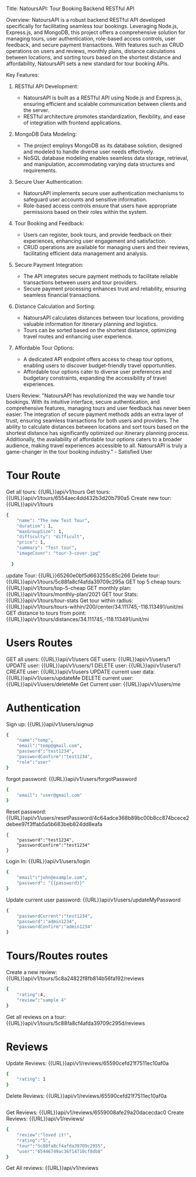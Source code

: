 Title: NatoursAPI: Tour Booking Backend RESTful API

Overview:
NatoursAPI is a robust backend RESTful API developed specifically for facilitating seamless tour bookings. Leveraging Node.js, Express.js, and MongoDB, this project offers a comprehensive solution for managing tours, user authentication, role-based access controls, user feedback, and secure payment transactions. With features such as CRUD operations on users and reviews, monthly plans, distance calculations between locations, and sorting tours based on the shortest distance and affordability, NatoursAPI sets a new standard for tour booking APIs.

Key Features:
1. RESTful API Development:
   - NatoursAPI is built as a RESTful API using Node.js and Express.js, ensuring efficient and scalable communication between clients and the server.
   - RESTful architecture promotes standardization, flexibility, and ease of integration with frontend applications.

2. MongoDB Data Modeling:
   - The project employs MongoDB as its database solution, designed and modeled to handle diverse user needs effectively.
   - NoSQL database modeling enables seamless data storage, retrieval, and manipulation, accommodating varying data structures and requirements.

3. Secure User Authentication:
   - NatoursAPI implements secure user authentication mechanisms to safeguard user accounts and sensitive information.
   - Role-based access controls ensure that users have appropriate permissions based on their roles within the system.

4. Tour Booking and Feedback:
   - Users can register, book tours, and provide feedback on their experiences, enhancing user engagement and satisfaction.
   - CRUD operations are available for managing users and their reviews, facilitating efficient data management and analysis.

5. Secure Payment Integration:
   - The API integrates secure payment methods to facilitate reliable transactions between users and tour providers.
   - Secure payment processing enhances trust and reliability, ensuring seamless financial transactions.

6. Distance Calculation and Sorting:
   - NatoursAPI calculates distances between tour locations, providing valuable information for itinerary planning and logistics.
   - Tours can be sorted based on the shortest distance, optimizing travel routes and enhancing user experience.

7. Affordable Tour Options:
   - A dedicated API endpoint offers access to cheap tour options, enabling users to discover budget-friendly travel opportunities.
   - Affordable tour options cater to diverse user preferences and budgetary constraints, expanding the accessibility of travel experiences.

Users Review:
"NatoursAPI has revolutionized the way we handle tour bookings. With its intuitive interface, secure authentication, and comprehensive features, managing tours and user feedback has never been easier. The integration of secure payment methods adds an extra layer of trust, ensuring seamless transactions for both users and providers. The ability to calculate distances between locations and sort tours based on the shortest distance has significantly optimized our itinerary planning process. Additionally, the availability of affordable tour options caters to a broader audience, making travel experiences accessible to all. NatoursAPI is truly a game-changer in the tour booking industry." - Satisfied User

# Tour Route
Get all tours: {{URL}}api/v1/tours
Get tours: {{URL}}api/v1/tours/6554aec4dd432b3d20b790a5
Create new tour: {{URL}}api/v1/tours
```bash
{
    "name": "The new Test Tour",
    "duration": 1,
    "maxGroupSize": 1,
    "difficulty": "difficult",
    "price": 1,
    "summary": "Test tour",
    "imageCover": "tour-3-cover.jpg"
  
  }
 ``` 
update Tour: {{URL}}65260e0bf5d663255c85c266
Delete tour: {{URL}}api/v1/tours/5c88fa8cf4afda39709c295a
GET top 5 cheap tours: {{URL}}api/v1/tours/top-5-cheap
GET monthly plan: {{URL}}api/v1/tours/monthly-plan/2021
GET tour Stats: {{URL}}api/v1/tours/tour-stats
Get tour within radius: {{URL}}api/v1/tours/tours-within/200/center/34.111745,-118.113491/unit/mi
GET distance to tours from point: {{URL}}api/v1/tours/distances/34.111745,-118.113491/unit/mi

# Users Routes
GET all users: {{URL}}api/v1/users
GET users: {{URL}}api/v1/users/1
UPDATE user: {{URL}}api/v1/users/1
DELETE user: {{URL}}api/v1/users/1
CREATE user: {{URL}}api/v1/users
UPDATE current user data: {{URL}}api/v1/users/updateMe
DELETE current user: {{URL}}api/v1/users/deleteMe
Get Current user: {{URL}}api/v1/users/me

# Authentication
Sign up: {{URL}}api/v1/users/signup
```bash
{
    "name":"temp",
    "email":"temp@gmail.com",
    "password":"test1234",
    "passwordConfirm":"test1234",
    "role":"user"   
}
```
forgot password: {{URL}}api/v1/users/forgotPassword
```bash
{
    "email": "user@gmail.com"
}
```
Reset password: {{URL}}api/v1/users/resetPassword/4c64adce368b89bc00b8cc874bcece2debee97f3ffab5a5b683beb824dd8eafa
```
{
    "password":"test1234",
    "passwordConfirm":"test1234"
}
```
Login In: {{URL}}api/v1/users/login
```bash
{
    "email":"john@example.com",
    "password": "{{password}}"
}
```
Update current user password: {{URL}}api/v1/users/updateMyPassword
```bash
{
    "passwordCurrent":"test1234",
    "password":"admin1234",
    "passwordConfirm":"admin1234"
}
```

# Tours/Routes routes
Create a new review: {{URL}}api/v1/tours/5c8a24822f8fb814b56fa192/reviews
```bash
{
    "rating":4,
    "review":"sample 4"
}
```
Get all reviews on a tour: {{URL}}api/v1/tours/5c88fa8cf4afda39709c295d/reviews


# Reviews
Update Reviews: {{URL}}api/v1/reviews/65590cefd21f7511ec10af0a
```bash
{
    "rating": 1
}
```
Delete Reviews: {{URL}}api/v1/reviews/65590cefd21f7511ec10af0a
```bash

```
Get Reviews: {{URL}}api/v1/reviews/6559008afe29a20dacecdac0
Create Reviews: {{URL}}api/v1/reviews/
```bash
{
    "review":"loved it!",
    "rating":"5",
    "tour":"5c88fa8cf4afda39709c2955",
    "user":"65446749ac36f14710cf8db8"
}
```
Get All reviews: {{URL}}api/v1/reviews

